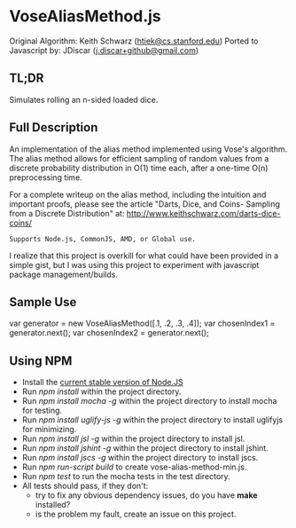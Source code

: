 VoseAliasMethod.js
====

Original Algorithm: Keith Schwarz (htiek@cs.stanford.edu)
Ported to Javascript by: JDiscar (j.discar+github@gmail.com)

TL;DR
-----------------------------------------
Simulates rolling an n-sided loaded dice.

Full Description
-----------------------------------------
  An implementation of the alias method implemented using Vose's algorithm.
  The alias method allows for efficient sampling of random values from a
  discrete probability distribution in O(1) time each, after a one-time 
  O(n) preprocessing time.
  
  For a complete writeup on the alias method, including the intuition and
  important proofs, please see the article "Darts, Dice, and Coins- Sampling
  from a Discrete Distribution" at: http://www.keithschwarz.com/darts-dice-coins/
  
	Supports Node.js, CommonJS, AMD, or Global use.	
	
  I realize that this project is overkill for what could have been provided in a 
	simple gist, but I was using this project to experiment with javascript package
	management/builds.
	
Sample Use
-----------------------------------------
  var generator = new VoseAliasMethod([.1, .2, .3, .4]);
  var chosenIndex1 = generator.next();
  var chosenIndex2 = generator.next();
	
Using NPM 
-----------------------------------------

* Install the [current stable version of Node.JS](http://nodejs.org/download/)
* Run _npm install_ within the project directory.
* Run _npm install mocha -g_ within the project directory to install mocha for testing.
* Run _npm install uglify-js -g_ within the project directory to install uglifyjs for minimizing.
* Run _npm install jsl -g_ within the project directory to install jsl.
* Run _npm install jshint -g_ within the project directory to install jshint.
* Run _npm install jscs -g_ within the project directory to install jscs.
* Run _npm run-script build_ to create vose-alias-method-min.js.
* Run _npm test_ to run the mocha tests in the test directory.
* All tests should pass, if they don't:
  * try to fix any obvious dependency issues, do you have __make__ installed?
  * is the problem my fault, create an issue on this project.
